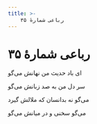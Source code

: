```yaml
---
title: >-
    رباعی شمارهٔ ۳۵
---
```

# رباعی شمارهٔ ۳۵

<div class="b" id="bn1"><div class="m1"><p>ای باد حدیث من نهانش می‌گو</p></div>
<div class="m2"><p>سر دل من به صد زبانش می‌گو</p></div></div>
<div class="b" id="bn2"><div class="m1"><p>می‌گو نه بدانسان که ملالش گیرد</p></div>
<div class="m2"><p>می‌گو سخنی و در میانش می‌گو</p></div></div>
